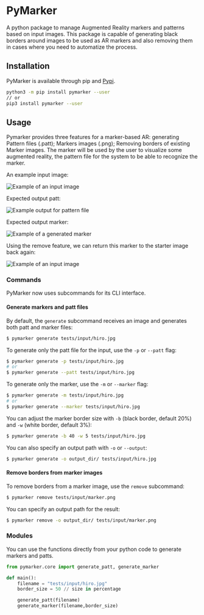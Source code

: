 # PyMarker

A python package to manage Augmented Reality markers and patterns based on input images. This package is capable of generating black borders around images to be used as AR markers and also removing them in cases where you need to automatize the process.

## Installation

PyMarker is available through pip and [Pypi](https://pypi.org/project/pymarker/).

```bash
python3 -m pip install pymarker --user
// or
pip3 install pymarker --user
```

## Usage

Pymarker provides three features for a marker-based AR: generating Pattern files (.patt); Markers images (.png); Removing borders of existing Marker images. The marker will be used by the user to visualize some augmented reality, the pattern file for the system to be able to recognize the marker.

An example input image:

![Example of an input image](images/hiro.jpg)

Expected output patt:

![Example output for pattern file](images/patt_example.png)

Expected output marker:

![Example of a generated marker](images/marker_example.png)

Using the remove feature, we can return this marker to the starter image back again:

![Example of an input image](images/hiro.jpg)

### Commands

PyMarker now uses subcommands for its CLI interface.

#### Generate markers and patt files

By default, the `generate` subcommand receives an image and generates both patt and marker files:

```bash
$ pymarker generate tests/input/hiro.jpg
```

To generate only the patt file for the input, use the `-p` or `--patt` flag:

```bash
$ pymarker generate -p tests/input/hiro.jpg
# or
$ pymarker generate --patt tests/input/hiro.jpg
```

To generate only the marker, use the `-m` or `--marker` flag:

```bash
$ pymarker generate -m tests/input/hiro.jpg
# or
$ pymarker generate --marker tests/input/hiro.jpg
```

You can adjust the marker border size with `-b` (black border, default 20%) and `-w` (white border, default 3%):

```bash
$ pymarker generate -b 40 -w 5 tests/input/hiro.jpg
```

You can also specify an output path with `-o` or `--output`:

```bash
$ pymarker generate -o output_dir/ tests/input/hiro.jpg
```

#### Remove borders from marker images

To remove borders from a marker image, use the `remove` subcommand:

```bash
$ pymarker remove tests/input/marker.png
```

You can specify an output path for the result:

```bash
$ pymarker remove -o output_dir/ tests/input/marker.png
```

### Modules

You can use the functions directly from your python code to generate markers and patts.

```python
from pymarker.core import generate_patt, generate_marker

def main():
    filename = "tests/input/hiro.jpg"
    border_size = 50 // size in percentage

    generate_patt(filename)
    generate_marker(filename,border_size)

```
